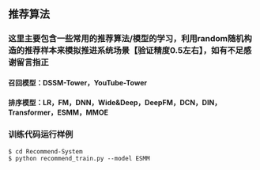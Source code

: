 ## 推荐算法
### 这里主要包含一些常用的推荐算法/模型的学习，利用random随机构造的推荐样本来模拟推进系统场景【验证精度0.5左右】，如有不足感谢留言指正
#### 召回模型：DSSM-Tower，YouTube-Tower
#### 排序模型：LR，FM，DNN，Wide&Deep，DeepFM，DCN，DIN，Transformer，ESMM，MMOE

### 训练代码运行样例
```
$ cd Recommend-System
$ python recommend_train.py --model ESMM
```
